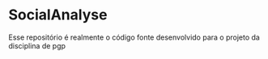 # SocialAnalyse
Esse repositório é realmente o código fonte desenvolvido para o projeto da disciplina de pgp
